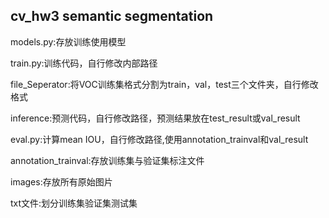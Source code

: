 ## cv_hw3 semantic segmentation

models.py:存放训练使用模型

train.py:训练代码，自行修改内部路径

file_Seperator:将VOC训练集格式分割为train，val，test三个文件夹，自行修改格式

inference:预测代码，自行修改路径，预测结果放在test_result或val_result

eval.py:计算mean IOU，自行修改路径,使用annotation_trainval和val_result

annotation_trainval:存放训练集与验证集标注文件

images:存放所有原始图片

txt文件:划分训练集验证集测试集
